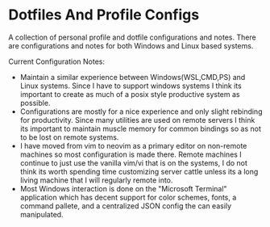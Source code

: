 Dotfiles And Profile Configs 
=======================================================

A collection of personal profile and dotfile configurations and notes. There are configurations and notes for both Windows and Linux based systems.

Current Configuration Notes: 
* Maintain a similar experience between Windows(WSL,CMD,PS) and Linux systems. Since I have to support windows systems I think its important to create as much of a posix style productive system as possible.  
* Configurations are mostly for a nice experience and only slight rebinding for productivity. Since many utilities are used on remote servers I think its important to maintain muscle memory for common bindings so as not to be lost on remote systems.
* I have moved from vim to neovim as a primary editor on non-remote machines so most configuration is made there. Remote machines I continue to just use the vanilla vim/vi that is on the systems, I do not think its worth spending time customizing server cattle unless its a long living machine that I will regularly remote into.
* Most Windows interaction is done on the "Microsoft Terminal" application which has decent support for color schemes, fonts, a command pallete, and a centralized JSON config the can easily manipulated.   






